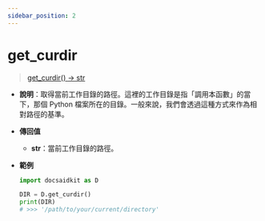 ```yaml
---
sidebar_position: 2
---
```


# get_curdir

>[get_curdir() -> str](https://github.com/DocsaidLab/DocsaidKit/blob/012540eebaebb2718987dd3ec0f7dcf40f403caa/docsaidkit/utils/custom_path.py#L8)

- **說明**：取得當前工作目錄的路徑。這裡的工作目錄是指「調用本函數」的當下，那個 Python 檔案所在的目錄。一般來說，我們會透過這種方式來作為相對路徑的基準。

- **傳回值**
    - **str**：當前工作目錄的路徑。

- **範例**

    ```python
    import docsaidkit as D

    DIR = D.get_curdir()
    print(DIR)
    # >>> '/path/to/your/current/directory'
    ```
